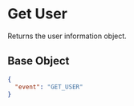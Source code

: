 # Get User

Returns the user information object.

## Base Object

```json
{
  "event": "GET_USER"
}
```